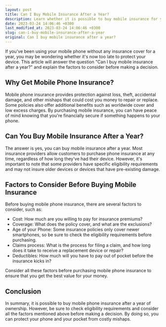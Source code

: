 ```yaml
---
layout: post
title: Can I Buy Mobile Insurance After a Year?
description: Learn whether it is possible to buy mobile insurance for your phone after a year of ownership.
date: 2023-03-24 14:06:46 +0300
last_modified_at: 2023-03-24 14:06:46 +0300
slug: can-i-buy-mobile-insurance-after-a-year
original: Can I buy mobile insurance after a year?
---
```

If you've been using your mobile phone without any insurance cover for a year, you may be wondering whether it's now too late to protect your device. This article will answer the question "Can I buy mobile insurance after a year?" and explain the factors to consider before making a decision.

## Why Get Mobile Phone Insurance?

Mobile phone insurance provides protection against loss, theft, accidental damage, and other mishaps that could cost you money to repair or replace. Some policies also offer additional benefits such as worldwide cover and low excess charges. By purchasing mobile insurance, you can have peace of mind knowing that you're financially secure if something happens to your phone.

## Can You Buy Mobile Insurance After a Year?

The answer is yes, you can buy mobile insurance after a year. Most insurance providers allow customers to purchase phone insurance at any time, regardless of how long they've had their device. However, it's important to note that some providers have specific eligibility requirements and may not insure older devices or devices that have pre-existing damage.

## Factors to Consider Before Buying Mobile Insurance

Before buying mobile phone insurance, there are several factors to consider, such as:

- Cost: How much are you willing to pay for insurance premiums?
- Coverage: What does the policy cover, and what are the exclusions?
- Age of your Phone: Some insurance policies only cover newer smartphones, so be sure to check the eligibility requirements before purchasing.
- Claims process: What is the process for filing a claim, and how long does it take to receive a replacement device or repair?
- Deductibles: How much will you have to pay out of pocket before the insurance kicks in?

Consider all these factors before purchasing mobile phone insurance to ensure that you get the best value for your money.

## Conclusion

In summary, it is possible to buy mobile phone insurance after a year of ownership. However, be sure to check eligibility requirements and consider all the factors mentioned above before making a decision. By doing so, you can protect your phone and your pocket from costly mishaps.